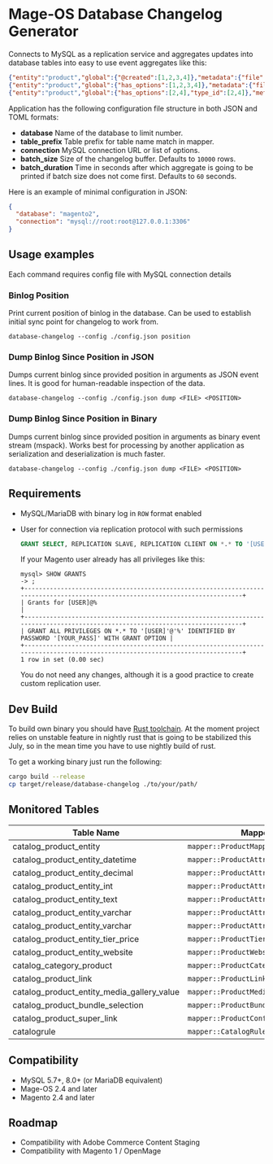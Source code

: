 # Mage-OS Database Changelog Generator

Connects to MySQL as a replication service and aggregates updates into database tables into easy to use event aggregates like this:

```json
{"entity":"product","global":{"@created":[1,2,3,4]},"metadata":{"file":"d18ce2081821-bin.000020","position":1003,"timestamp":1684421292}}
{"entity":"product","global":{"has_options":[1,2,3,4]},"metadata":{"file":"d18ce2081821-bin.000020","position":2127,"timestamp":1684421408}}
{"entity":"product","global":{"has_options":[2,4],"type_id":[2,4]},"metadata":{"file":"d18ce2081821-bin.000020","position":2617,"timestamp":1684421448}}
```

Application has the following configuration file structure in both JSON and TOML formats:

* **database** Name of the database to limit number.
* **table_prefix** Table prefix for table name match in mapper.
* **connection** MySQL connection URL or list of options.
* **batch_size** Size of the changelog buffer. Defaults to `10000` rows.
* **batch_duration** Time in seconds after which aggregate is going to be printed if batch size does not come first. Defaults to `60` seconds. 

Here is an example of minimal configuration in JSON:
```json
{
  "database": "magento2",
  "connection": "mysql://root:root@127.0.0.1:3306"
}
```

## Usage examples

Each command requires config file with MySQL connection details 

### Binlog Position

Print current position of binlog in the database. Can be used to establish initial sync point for changelog to work from.

```database-changelog --config ./config.json position```

### Dump Binlog Since Position in JSON

Dumps current binlog since provided position in arguments as JSON event lines. It is good for human-readable inspection of the data.

`database-changelog --config ./config.json dump <FILE> <POSITION>`

### Dump Binlog Since Position in Binary 

Dumps current binlog since provided position in arguments as binary event stream (mspack). 
Works best for processing by another application as serialization and deserialization is much faster.

`database-changelog --config ./config.json dump <FILE> <POSITION>`


## Requirements
- MySQL/MariaDB with binary log in `ROW` format enabled
- User for connection via replication protocol with such permissions

    ```sql
    GRANT SELECT, REPLICATION SLAVE, REPLICATION CLIENT ON *.* TO '[USER]'@'%';
    ```
    If your Magento user already has all privileges like this:
    ```
    mysql> SHOW GRANTS
    -> ;
    +-------------------------------------------------------------------------------------------------------------------------------+
    | Grants for [USER]@%                                                                                                              |
    +-------------------------------------------------------------------------------------------------------------------------------+
    | GRANT ALL PRIVILEGES ON *.* TO '[USER]'@'%' IDENTIFIED BY PASSWORD '[YOUR_PASS]' WITH GRANT OPTION |
    +-------------------------------------------------------------------------------------------------------------------------------+
    1 row in set (0.00 sec)

    ```
    You do not need any changes, although it is a good practice to create custom replication user.

## Dev Build

To build own binary you should have [Rust toolchain](https://www.rust-lang.org/learn/get-started). 
At the moment project relies on unstable feature in nightly rust that is going to be stabilized this July, so in the mean time you have to use nightly build of rust.

To get a working binary just run the following:
```bash
cargo build --release
cp target/release/database-changelog ./to/your/path/
```

## Monitored Tables


| Table Name                                 | Mapper                               |
|--------------------------------------------|--------------------------------------| 
| catalog_product_entity                     | `mapper::ProductMapper`              |
| catalog_product_entity_datetime            | `mapper::ProductAttributeMapper`     |
| catalog_product_entity_decimal             | `mapper::ProductAttributeMapper`     |
| catalog_product_entity_int                 | `mapper::ProductAttributeMapper`     |
| catalog_product_entity_text                | `mapper::ProductAttributeMapper`     |
| catalog_product_entity_varchar             | `mapper::ProductAttributeMapper`     |
| catalog_product_entity_varchar             | `mapper::ProductAttributeMapper`     |
| catalog_product_entity_tier_price          | `mapper::ProductTierPriceMapper`     |
| catalog_product_entity_website             | `mapper::ProductWebsite`             |  
| catalog_category_product                   | `mapper::ProductCategoryMapper`      |  
| catalog_product_link                       | `mapper::ProductLinkMapper`          |
| catalog_product_entity_media_gallery_value | `mapper::ProductMediaGalleryValue`   |
| catalog_product_bundle_selection           | `mapper::ProductBundleMapper`        |
| catalog_product_super_link                 | `mapper::ProductConfigurableMapper`  |
| catalogrule                                | `mapper::CatalogRuleMapper`          |




## Compatibility
- MySQL 5.7+, 8.0+ (or MariaDB equivalent)
- Mage-OS 2.4 and later
- Magento 2.4 and later

## Roadmap
- Compatibility with Adobe Commerce Content Staging
- Compatibility with Magento 1 / OpenMage
